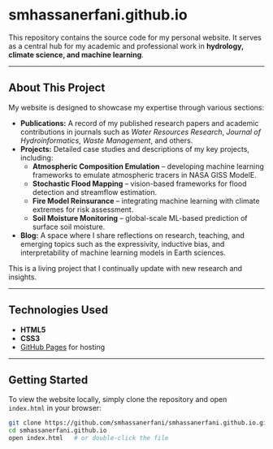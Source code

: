 # smhassanerfani.github.io

This repository contains the source code for my personal website. It serves as a central hub for my academic and professional work in **hydrology, climate science, and machine learning**.

---

## About This Project

My website is designed to showcase my expertise through various sections:

* **Publications:** A record of my published research papers and academic contributions in journals such as *Water Resources Research*, *Journal of Hydroinformatics*, *Waste Management*, and others.  
* **Projects:** Detailed case studies and descriptions of my key projects, including:
  - **Atmospheric Composition Emulation** – developing machine learning frameworks to emulate atmospheric tracers in NASA GISS ModelE.  
  - **Stochastic Flood Mapping** – vision-based frameworks for flood detection and streamflow estimation.  
  - **Fire Model Reinsurance** – integrating machine learning with climate extremes for risk assessment.  
  - **Soil Moisture Monitoring** – global-scale ML-based prediction of surface soil moisture.  
* **Blog:** A space where I share reflections on research, teaching, and emerging topics such as the expressivity, inductive bias, and interpretability of machine learning models in Earth sciences.  

This is a living project that I continually update with new research and insights.

---

## Technologies Used

* **HTML5**
* **CSS3**
* [GitHub Pages](https://pages.github.com/) for hosting  

---

## Getting Started

To view the website locally, simply clone the repository and open `index.html` in your browser:

```bash
git clone https://github.com/smhassanerfani/smhassanerfani.github.io.git
cd smhassanerfani.github.io
open index.html   # or double-click the file
